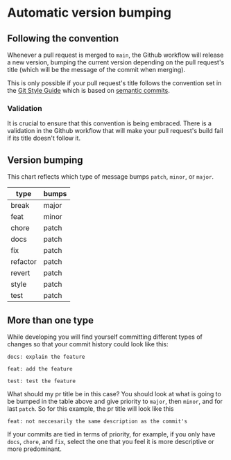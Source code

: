 # Automatic version bumping

## Following the convention

Whenever a pull request is merged to `main`, the Github workflow will release a new version, bumping the current version depending on the pull request's title (which will be the message of the commit when merging).

This is only possible if your pull request's title follows the convention set in the [Git Style Guide](https://github.com/decentraland/adr/blob/main/docs/ADR-6-git-style-guide.md) which is based on [semantic commits](https://sparkbox.com/foundry/semantic_commit_messages).

### Validation

 It is crucial to ensure that this convention is being embraced. There is a validation in the Github workflow that will make your pull request's build fail if its title doesn't follow it.

## Version bumping

This chart reflects which type of message bumps `patch`, `minor`, or `major`.

| type      | bumps |
| --------- | ----- |
| break     | major |
| feat      | minor |
| chore     | patch |
| docs      | patch |
| fix       | patch |
| refactor  | patch |
| revert    | patch |
| style     | patch |
| test      | patch |

## More than one type

While developing you will find yourself committing different types of changes so that your commit history could look like this:

```
docs: explain the feature
```
```
feat: add the feature
```
```
test: test the feature
```

What should my pr title be in this case? You should look at what is going to be bumped in the table above and give priority to `major`, then `minor`, and for last `patch`. So for this example, the pr title will look like this

```
feat: not neccesarily the same description as the commit's
```

If your commits are tied in terms of priority, for example, if you only have `docs`, `chore`, and `fix`, select the one that you feel it is more descriptive or more predominant.
